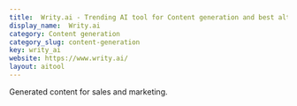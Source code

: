 ```yaml
---
title:  Writy.ai - Trending AI tool for Content generation and best alternatives
display_name:  Writy.ai
category: Content generation
category_slug: content-generation
key: writy_ai
website: https://www.writy.ai/
layout: aitool
---
```


Generated content for sales and marketing.
